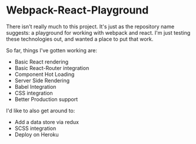 # Webpack-React-Playground

There isn't really much to this project. It's just as the repository
name suggests: a playground for working with webpack and react. I'm
just testing these technologies out, and wanted a place to put that 
work.

So far, things I've gotten working are:
* Basic React rendering
* Basic React-Router integration
* Component Hot Loading
* Server Side Rendering
* Babel Integration
* CSS integration
* Better Production support

I'd like to also get around to:
* Add a data store via redux
* SCSS integration
* Deploy on Heroku